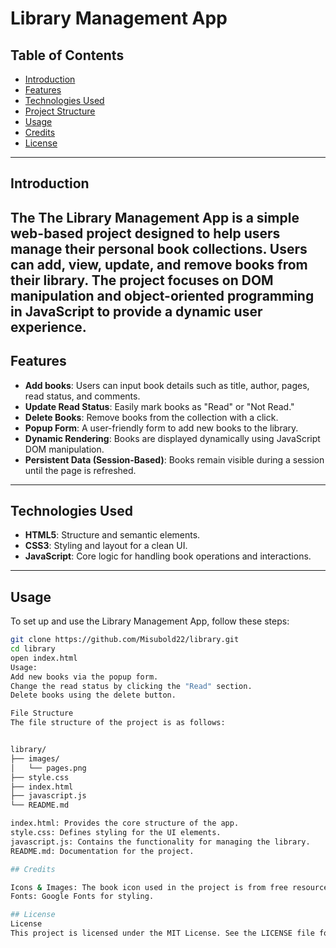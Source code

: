 # Library Management App

## Table of Contents
- [Introduction](#introduction)
- [Features](#features)
- [Technologies Used](#technologies-used)
- [Project Structure](#project-structure)
- [Usage](#usage)
- [Credits](#credits)
- [License](#license)

---

## Introduction
The **The Library Management App** is a simple web-based project designed to help users manage their personal book collections. Users can add, view, update, and remove books from their library. The project focuses on DOM manipulation and object-oriented programming in JavaScript to provide a dynamic user experience.
---

## Features
- **Add books**: Users can input book details such as title, author, pages, read status, and comments.
- **Update Read Status**: Easily mark books as "Read" or "Not Read."
- **Delete Books**: Remove books from the collection with a click.
- **Popup Form**: A user-friendly form to add new books to the library.
- **Dynamic Rendering**: Books are displayed dynamically using JavaScript DOM manipulation.
- **Persistent Data (Session-Based)**: Books remain visible during a session until the page is refreshed.
---

## Technologies Used
- **HTML5**: Structure and semantic elements.
- **CSS3**:  Styling and layout for a clean UI.
- **JavaScript**: Core logic for handling book operations and interactions.

---

## Usage
To set up and use the Library Management App, follow these steps:

```bash
git clone https://github.com/Misubold22/library.git
cd library
open index.html
Usage:
Add new books via the popup form.
Change the read status by clicking the "Read" section.
Delete books using the delete button.

File Structure
The file structure of the project is as follows:


library/
├── images/
│   └── pages.png
├── style.css
├── index.html
├── javascript.js
└── README.md

index.html: Provides the core structure of the app.
style.css: Defines styling for the UI elements.
javascript.js: Contains the functionality for managing the library.
README.md: Documentation for the project.

## Credits

Icons & Images: The book icon used in the project is from free resources.
Fonts: Google Fonts for styling.

## License
License
This project is licensed under the MIT License. See the LICENSE file for details.

